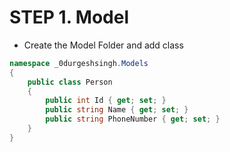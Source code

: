 # STEP 1. Model
  - Create the Model Folder and add class

```C#
namespace _0durgeshsingh.Models
{
    public class Person
    {
        public int Id { get; set; }
        public string Name { get; set; }
        public string PhoneNumber { get; set; }
    }
}
```
